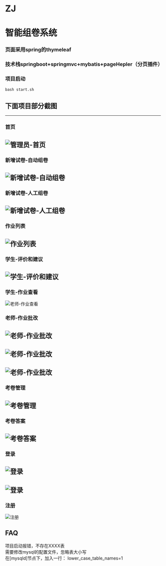 # ZJ
# 智能组卷系统  
### 页面采用spring的thymeleaf  
### 技术栈springboot+springmvc+mybatis+pageHepler（分页插件）  

### 项目启动
```shell 
bash start.sh
```
## 下面项目部分截图 
--- 
### 首页  
![管理员-首页](imgs/12.png)  
---
### 新增试卷-自动组卷  
![新增试卷-自动组卷](imgs/1.png)  
---  
### 新增试卷-人工组卷  
![新增试卷-人工组卷](imgs/13.png)    
---
### 作业列表  
![作业列表](imgs/2.png)
---
### 学生-评价和建议      
![学生-评价和建议](imgs/3.png) 
---
### 学生-作业查看     
![老师-作业查看](imgs/4.png)   
### 老师-作业批改    
![老师-作业批改](imgs/5.png)  
---
![老师-作业批改](imgs/6.png)  
---
![老师-作业批改](imgs/7.png)  
---
### 考卷管理   
![考卷管理](imgs/8.png)  
---
### 考卷答案
![考卷答案](imgs/9.png)  
----
### 登录
![登录](imgs/10.png)  
---
![登录](imgs/14.png)  
---
### 注册
![注册](imgs/11.png)   

## FAQ
项目启动报错，不存在XXXX表     
需要修改mysql的配置文件，忽略表大小写   
在[mysqld]节点下，加入一行： lower_case_table_names=1

   
